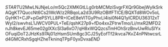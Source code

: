 $START$U2MwLNJNjeLo/m5Qc2XMKGtLLg0rbMCMziSvgrFXQr9GbejWylkSrkAQgKT7QuccNt6Cs2IWcW/z2RBqoLa2d3U9RzOBIfFTlCE/BQXTd8WOv5oLGyHK1+CJP+pGePSYLL8PR+ICeE8eVlTGyPhvLl4isi0N4Q1yICRDU36312xTWyI2/swvhsL1JWCV0PUL+TeE/qshK27p9+fDo4xxZFtrwTmo/Li/mxR2MFD2nJh8kevEJ65me02glXXcSl3a6xO7/qH8xWQQzcsTmHOhSrzBnvUwRIuSlYxOFuqiDoT2JHzKs97Aj01zHsmSUm8gc3CJ25yEofTf2ikvca7KvZ4nPNtwcsrLd4GMCRxhSgqHZheTkninqTPpF0yxDvxa$END$